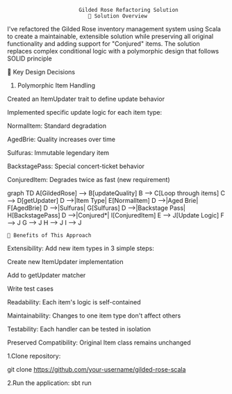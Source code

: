                            Gilded Rose Refactoring Solution
                              🎯 Solution Overview

I've refactored the Gilded Rose inventory management system using Scala to create a maintainable, extensible solution while preserving all original functionality and adding support for "Conjured" items. The solution replaces complex conditional logic with a polymorphic design that follows SOLID principle

🧠 Key Design Decisions
1. Polymorphic Item Handling


Created an ItemUpdater trait to define update behavior

Implemented specific update logic for each item type:

NormalItem: Standard degradation

AgedBrie: Quality increases over time

Sulfuras: Immutable legendary item

BackstagePass: Special concert-ticket behavior

ConjuredItem: Degrades twice as fast (new requirement)


graph TD
    A[GildedRose] --> B[updateQuality]
    B --> C[Loop through items]
    C --> D[getUpdater]
    D -->|Item Type| E[NormalItem]
    D -->|Aged Brie| F[AgedBrie]
    D -->|Sulfuras| G[Sulfuras]
    D -->|Backstage Pass| H[BackstagePass]
    D -->|Conjured*| I[ConjuredItem]
    E --> J[Update Logic]
    F --> J
    G --> J
    H --> J
    I --> J

    🚀 Benefits of This Approach
Extensibility: Add new item types in 3 simple steps:

Create new ItemUpdater implementation

Add to getUpdater matcher

Write test cases

Readability: Each item's logic is self-contained

Maintainability: Changes to one item type don't affect others

Testability: Each handler can be tested in isolation

Preserved Compatibility: Original Item class remains unchanged

1.Clone repository:

git clone https://github.com/your-username/gilded-rose-scala

2.Run the application:
sbt run